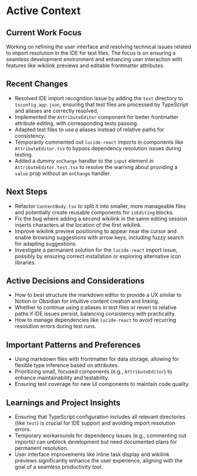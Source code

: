 # Active Context

## Current Work Focus

Working on refining the user interface and resolving technical issues related to import resolution in the IDE for test files. The focus is on ensuring a seamless development environment and enhancing user interaction with features like wikilink previews and editable frontmatter attributes.

## Recent Changes

- Resolved IDE import recognition issue by adding the `test` directory to `tsconfig.app.json`, ensuring that test files are processed by TypeScript and aliases are correctly resolved.
- Implemented the `AttributeEditor` component for better frontmatter attribute editing, with corresponding tests passing.
- Adapted test files to use `@` aliases instead of relative paths for consistency.
- Temporarily commented out `lucide-react` imports in components like `AttributeEditor.tsx` to bypass dependency resolution issues during testing.
- Added a dummy `onChange` handler to the `input` element in `AttributeEditor.test.tsx` to resolve the warning about providing a `value` prop without an `onChange` handler.

## Next Steps

- Refactor `ContentBody.tsx` to split it into smaller, more manageable files and potentially create reusable components for `isEditing` blocks.
- Fix the bug where adding a second wikilink in the same editing session inserts characters at the location of the first wikilink.
- Improve wikilink preview positioning to appear near the cursor and enable browsing suggestions with arrow keys, including fuzzy search for adapting suggestions.
- Investigate a permanent solution for the `lucide-react` import issue, possibly by ensuring correct installation or exploring alternative icon libraries.

## Active Decisions and Considerations

- How to best structure the markdown editor to provide a UX similar to Notion or Obsidian for intuitive content creation and linking.
- Whether to continue using `@` aliases in test files or revert to relative paths if IDE issues persist, balancing consistency with practicality.
- How to manage dependencies like `lucide-react` to avoid recurring resolution errors during test runs.

## Important Patterns and Preferences

- Using markdown files with frontmatter for data storage, allowing for flexible type inference based on attributes.
- Prioritizing small, focused components (e.g., `AttributeEditor`) to enhance maintainability and testability.
- Ensuring test coverage for new UI components to maintain code quality.

## Learnings and Project Insights

- Ensuring that TypeScript configuration includes all relevant directories (like `test`) is crucial for IDE support and avoiding import resolution errors.
- Temporary workarounds for dependency issues (e.g., commenting out imports) can unblock development but need documented plans for permanent resolution.
- User interface improvements like inline task display and wikilink previews significantly enhance the user experience, aligning with the goal of a seamless productivity tool.
